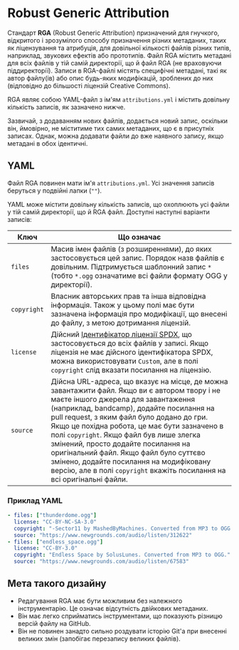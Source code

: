 # Robust Generic Attribution

Стандарт **RGA** (Robust Generic Attribution) призначений для гнучкого, відкритого і зрозумілого способу <!--Додайте ще кілька вихвалянь, бо в мене фантазія всьо.--> призначення різних метаданих, таких як ліцензування та атрибуція, для довільної кількості файлів різних типів, наприклад, звукових ефектів або прототипів. Файл RGA містить метадані для всіх файлів у тій самій директорії, що й файл RGA (не враховуючи піддиректорії). Записи в RGA-файлі містять специфічні метадані, такі як автор файлу(ів) або опис будь-яких модифікацій, зроблених до них (відповідно до більшості ліцензій Creative Commons).

RGA являє собою YAML-файл з ім'ям `attributions.yml` і містить довільну кількість записів, як зазначено нижче.

Зазвичай, з додаванням нових файлів, додається новий запис, оскільки він, ймовірно, не міститиме тих самих метаданих, що є в присутніх записах. Однак, можна додавати файли до вже наявного запису, якщо метадані в обох ідентичні.

## YAML

Файл RGA повинен мати ім'я `attributions.yml`. Усі значення записів беруться у подвійні лапки (`""`).

YAML може містити довільну кількість записів, що охоплюють усі файли у тій самій директорії, що й RGA файл. Доступні наступні варіанти записів:

Ключ | Що означає
--- | -------
`files` | Масив імен файлів (з розширеннями), до яких застосовується цей запис. Порядок назв файлів є довільним. Підтримується шаблонний запис `*` (тобто `*.ogg` означатиме всі файли формату OGG у директорії).
`copyright` | Власник авторських прав та інша відповідна інформація. Також у цьому полі має бути зазначена інформація про модифікації, що внесені до файлу, з метою дотримання ліцензій.
`license` | Дійсний [Ідентифікатор ліцензії SPDX](https://spdx.org/licenses/), що застосовується до всіх файлів у записі. Якщо ліцензія не має дійсного ідентифікатора SPDX, можна використовувати `Custom`, але в полі `copyright` слід вказати посилання на ліцензію.
`source` | Дійсна URL-адреса, що вказує на місце, де можна завантажити файл. Якщо ви є автором твору і не маєте іншого джерела для завантаження (наприклад, bandcamp), додайте посилання на pull request, з яким файл було додано до гри. Якщо це похідна робота, це має бути зазначено в полі `copyright`. Якщо файл був лише злегка змінений, просто додайте посилання на оригінальний файл. Якщо файл було суттєво змінено, додайте посилання на модифіковану версію, але в полі `copyright` вкажіть посилання на всі оригінальні файли.

### Приклад YAML

```yaml
- files: ["thunderdome.ogg"]
  license: "CC-BY-NC-SA-3.0"
  copyright: "-Sector11 by MashedByMachines. Converted from MP3 to OGG."
  source: "https://www.newgrounds.com/audio/listen/312622"
- files: ["endless_space.ogg"]
  license: "CC-BY-3.0"
  copyright: "Endless Space by SolusLunes. Converted from MP3 to OGG."
  source: "https://www.newgrounds.com/audio/listen/67583"
```

## Мета такого дизайну

* Редагування RGA має бути можливим без належного інструментарію. Це означає відсутність двійкових метаданих.
* Він має легко сприйматись інструментами, що показують різницю версій файлу на GitHub.
* Він не повинен занадто сильно роздувати історію Git'a при внесенні великих змін (запобігає перезапису великих файлів).
